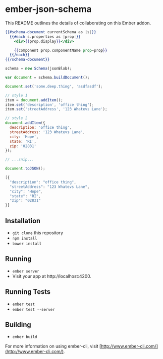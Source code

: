 # ember-json-schema

This README outlines the details of collaborating on this Ember addon.


```hbs
{{#schema-document currentSchema as |s|}}
  {{#each s.properties as |prop|}}
    <div>{{prop.display}}</div>

    {{component prop.componentName prop=prop}}
  {{/each}}
{{/schema-document}}
```

```js
schema = new Schema(jsonBlob);

var document = schema.buildDocument();

document.set('some.deep.thing', 'asdfasdf');

// style 1
item = document.addItem();
item.set('description', 'office thing');
item.set('streetAddress', '123 Whatevs Lane');

// style 2
document.addItem({
  description: 'office thing',
  streetAddress: '123 Whatevs Lane',
  city: 'Hope',
  state: 'RI',
  zip: '02831'
});

// ...snip...

document.toJSON();

[{
  "description": "office thing",
  "streetAddress": "123 Whatevs Lane",
  "city": "Hope",
  "state": "RI",
  "zip": "02831"
}]

```

## Installation

* `git clone` this repository
* `npm install`
* `bower install`

## Running

* `ember server`
* Visit your app at http://localhost:4200.

## Running Tests

* `ember test`
* `ember test --server`

## Building

* `ember build`

For more information on using ember-cli, visit [http://www.ember-cli.com/](http://www.ember-cli.com/).
